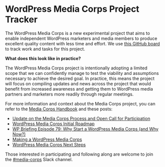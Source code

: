 # WordPress Media Corps Project Tracker
The WordPress Media Corps is a new experimental project that aims to enable independent WordPress marketers and media members to produce excellent quality content with less time and effort. We use [this GitHub board](https://github.com/orgs/WordPress/projects/208) to track work and tasks for this project.


**What does this look like in practice?**

The WordPress Media Corps project is intentionally adopting a limited scope that we can confidently manage to test the viability and assumptions necessary to achieve the desired goal. In practice, this means the project will focus on compiling updates and news across the project that would benefit from increased awareness and getting them to WordPress media partners and marketers more readily through regular meetings.

For more information and context about the Media Corps project, you can refer to the [Media Corps Handbook](https://make.wordpress.org/media-corps/handbook/) and these posts:

- [Update on the Media Corps Process and Open Call for Participation](https://make.wordpress.org/media-corps/2024/06/18/update-on-the-media-corps-process-and-open-call-for-participation/)
- [WordPress Media Corps Initial Roadmap](https://make.wordpress.org/media-corps/2024/05/03/wordpress-media-corps-initial-roadmap/)
- [WP Briefing Episode 79: Why Start a WordPress Media Corps (and Why Now?)](https://wordpress.org/news/2024/05/episode-79-why-start-a-wordpress-media-corps-and-why-now/)
- [Making a WordPress Media Corps](https://make.wordpress.org/marketing/2024/03/20/making-a-wordpress-media-corps/)
- [WordPress Media Corps Next Steps](https://make.wordpress.org/marketing/2024/04/29/wordpress-media-corps-next-steps/)

Those interested in participating and following along are welcome to join the [#media-corps](https://wordpress.slack.com/archives/C0723V9S7CY) Slack channel.
